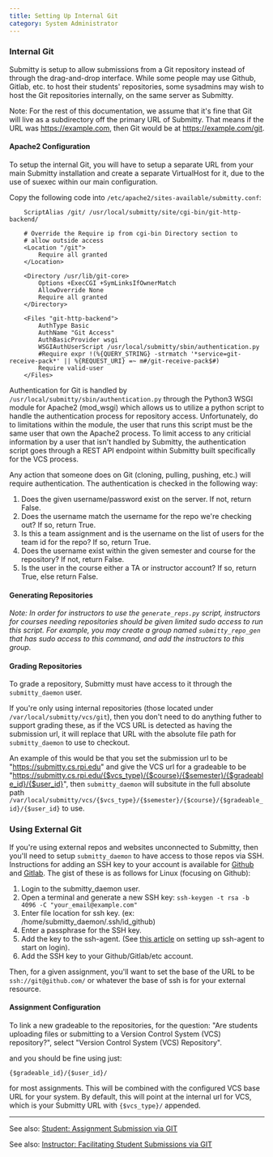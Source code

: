 ```yaml
---
title: Setting Up Internal Git  
category: System Administrator  
---
```


### Internal Git

Submitty is setup to allow submissions from a Git repository instead
of through the drag-and-drop interface.  While some people may use
Github, Gitlab, etc. to host their students' repositories, some
sysadmins may wish to host the Git repositories internally, on the
same server as Submitty.

Note: For the rest of this documentation, we assume that it's fine
that Git will live as a subdirectory off the primary URL of
Submitty. That means if the URL was https://example.com, then Git
would be at https://example.com/git.

#### Apache2 Configuration

To setup the internal Git, you will have to setup a separate URL from
your main Submitty installation and create a separate VirtualHost for
it, due to the use of suexec within our main configuration.

Copy the following code into `/etc/apache2/sites-available/submitty.conf`:

```
    ScriptAlias /git/ /usr/local/submitty/site/cgi-bin/git-http-backend/

    # Override the Require ip from cgi-bin Directory section to
    # allow outside access
    <Location "/git">
        Require all granted
    </Location>

    <Directory /usr/lib/git-core>
        Options +ExecCGI +SymLinksIfOwnerMatch
        AllowOverride None
        Require all granted
    </Directory>

    <Files "git-http-backend">
        AuthType Basic
        AuthName "Git Access"
        AuthBasicProvider wsgi
        WSGIAuthUserScript /usr/local/submitty/sbin/authentication.py
        #Require expr !(%{QUERY_STRING} -strmatch '*service=git-receive-pack*' || %{REQUEST_URI} =~ m#/git-receive-pack$#)
        Require valid-user
    </Files>
```

Authentication for Git is handled by
`/usr/local/submitty/sbin/authentication.py` through the Python3 WSGI
module for Apache2 (mod_wsgi) which allows us to utilize a python
script to handle the authentication process for repository
access. Unfortunately, do to limitations within the module, the user
that runs this script must be the same user that own the Apache2
process. To limit access to any criticial information by a user that
isn't handled by Submitty, the authentication script goes through a
REST API endpoint within Submitty built specifically for the VCS
process.

Any action that someone does on Git (cloning, pulling, pushing, etc.)
will require authentication. The authentication is checked in the
following way:

1. Does the given username/password exist on the server. If not, return False.
2. Does the username match the username for the repo we're checking out? If so, return True.
3. Is this a team assignment and is the username on the list of users for the team id for the repo? If so, return True.
3. Does the username exist within the given semester and course for the repository? If not, return False.
4. Is the user in the course either a TA or instructor account? If so, return True, else return False.


#### Generating Repositories

_Note: In order for instructors to use the `generate_reps.py` script,
instructors for courses needing repositories should be given limited
sudo access to run this script.  For example, you may create a group
named `submitty_repo_gen` that has sudo access to this command, and
add the instructors to this group._



#### Grading Repositories

To grade a repository, Submitty must have access to it through the `submitty_daemon` user. 

If you're only using internal repositories (those located under `/var/local/submitty/vcs/git`), then you don't 
need to do anything futher to support grading these, as if the VCS URL is detected as having the submission url,
it will replace that URL with the absolute file path for `submitty_daemon` to use to checkout.

An example of this would be that you set the submission url to be "https://submitty.cs.rpi.edu" and give the VCS url
for a gradeable to be "https://submitty.cs.rpi.edu/{$vcs_type}/{$course}/{$semester}/{$gradeable_id}/{$user_id}", 
then `submitty_daemon` will subsitute in the full absolute path
`/var/local/submitty/vcs/{$vcs_type}/{$semester}/{$course}/{$gradeable_id}/{$user_id}` to use.

### Using External Git

If you're using external repos and websites unconnected to Submitty, then you'll need to setup `submitty_daemon` to
have access to those repos via SSH. Instructions for adding an SSH key to your account is available for 
[Github](https://help.github.com/articles/generating-a-new-ssh-key-and-adding-it-to-the-ssh-agent/) and 
[Gitlab](https://docs.gitlab.com/ee/ssh/). The gist of these is as follows for Linux (focusing on Github):

1. Login to the submitty_daemon user.
1. Open a terminal and generate a new SSH key:
`
ssh-keygen -t rsa -b 4096 -C "your_email@example.com"
`
1. Enter file location for ssh key. (ex: /home/submitty_daemon/.ssh/id_github)
1. Enter a passphrase for the SSH key.
1. Add the key to the ssh-agent. (See [this article](http://mah.everybody.org/docs/ssh#run-ssh-agent) 
   on setting up ssh-agent to start on login).
1. Add the SSH key to your Github/Gitlab/etc account.

Then, for a given assignment, you'll want to set the base of the URL to be
`ssh://git@github.com/` or whatever the base of ssh is for your external resource.

#### Assignment Configuration

To link a new gradeable to the repositories, for the question: "Are
students uploading files or submitting to a Version Control System
(VCS) repository?", select "Version Control System (VCS) Repository".

and you should be fine using just:

```
{$gradeable_id}/{$user_id}/
```

for most assignments. This will be combined with the configured VCS base URL for your system. By default, this will
point at the internal url for VCS, which is your Submitty URL with `{$vcs_type}/` appended.

---

See also:  [Student: Assignment Submission via GIT](/student/git_submission)

See also:  [Instructor: Facilitating Student Submissions via GIT](/instructor/managing_git)